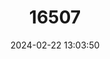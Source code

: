 ---
title: "16507"
category: "Pelomys isseli"
draft: false
date: 2024-02-22 13:03:50
languages:
  English: ["Issel's Groove-toothed Swamp Rat"]
---